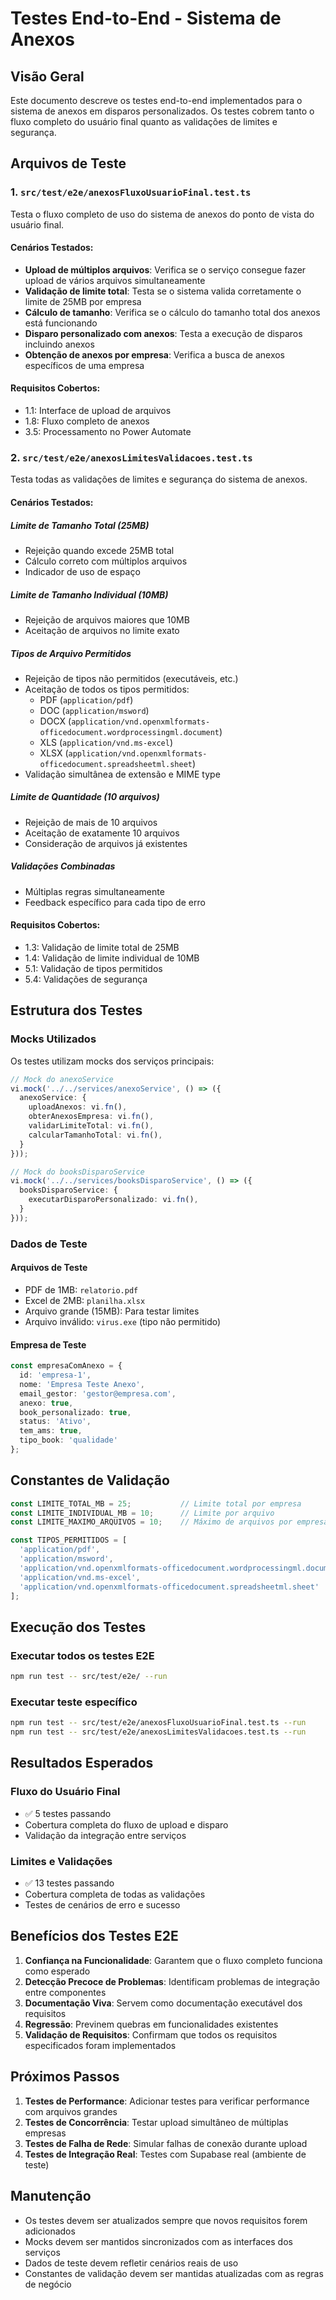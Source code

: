 # Testes End-to-End - Sistema de Anexos

## Visão Geral

Este documento descreve os testes end-to-end implementados para o sistema de anexos em disparos personalizados. Os testes cobrem tanto o fluxo completo do usuário final quanto as validações de limites e segurança.

## Arquivos de Teste

### 1. `src/test/e2e/anexosFluxoUsuarioFinal.test.ts`

Testa o fluxo completo de uso do sistema de anexos do ponto de vista do usuário final.

#### Cenários Testados:

- **Upload de múltiplos arquivos**: Verifica se o serviço consegue fazer upload de vários arquivos simultaneamente
- **Validação de limite total**: Testa se o sistema valida corretamente o limite de 25MB por empresa
- **Cálculo de tamanho**: Verifica se o cálculo do tamanho total dos anexos está funcionando
- **Disparo personalizado com anexos**: Testa a execução de disparos incluindo anexos
- **Obtenção de anexos por empresa**: Verifica a busca de anexos específicos de uma empresa

#### Requisitos Cobertos:
- 1.1: Interface de upload de arquivos
- 1.8: Fluxo completo de anexos
- 3.5: Processamento no Power Automate

### 2. `src/test/e2e/anexosLimitesValidacoes.test.ts`

Testa todas as validações de limites e segurança do sistema de anexos.

#### Cenários Testados:

##### Limite de Tamanho Total (25MB)
- Rejeição quando excede 25MB total
- Cálculo correto com múltiplos arquivos
- Indicador de uso de espaço

##### Limite de Tamanho Individual (10MB)
- Rejeição de arquivos maiores que 10MB
- Aceitação de arquivos no limite exato

##### Tipos de Arquivo Permitidos
- Rejeição de tipos não permitidos (executáveis, etc.)
- Aceitação de todos os tipos permitidos:
  - PDF (`application/pdf`)
  - DOC (`application/msword`)
  - DOCX (`application/vnd.openxmlformats-officedocument.wordprocessingml.document`)
  - XLS (`application/vnd.ms-excel`)
  - XLSX (`application/vnd.openxmlformats-officedocument.spreadsheetml.sheet`)
- Validação simultânea de extensão e MIME type

##### Limite de Quantidade (10 arquivos)
- Rejeição de mais de 10 arquivos
- Aceitação de exatamente 10 arquivos
- Consideração de arquivos já existentes

##### Validações Combinadas
- Múltiplas regras simultaneamente
- Feedback específico para cada tipo de erro

#### Requisitos Cobertos:
- 1.3: Validação de limite total de 25MB
- 1.4: Validação de limite individual de 10MB
- 5.1: Validação de tipos permitidos
- 5.4: Validações de segurança

## Estrutura dos Testes

### Mocks Utilizados

Os testes utilizam mocks dos serviços principais:

```typescript
// Mock do anexoService
vi.mock('../../services/anexoService', () => ({
  anexoService: {
    uploadAnexos: vi.fn(),
    obterAnexosEmpresa: vi.fn(),
    validarLimiteTotal: vi.fn(),
    calcularTamanhoTotal: vi.fn(),
  }
}));

// Mock do booksDisparoService
vi.mock('../../services/booksDisparoService', () => ({
  booksDisparoService: {
    executarDisparoPersonalizado: vi.fn(),
  }
}));
```

### Dados de Teste

#### Arquivos de Teste
- PDF de 1MB: `relatorio.pdf`
- Excel de 2MB: `planilha.xlsx`
- Arquivo grande (15MB): Para testar limites
- Arquivo inválido: `virus.exe` (tipo não permitido)

#### Empresa de Teste
```typescript
const empresaComAnexo = {
  id: 'empresa-1',
  nome: 'Empresa Teste Anexo',
  email_gestor: 'gestor@empresa.com',
  anexo: true,
  book_personalizado: true,
  status: 'Ativo',
  tem_ams: true,
  tipo_book: 'qualidade'
};
```

## Constantes de Validação

```typescript
const LIMITE_TOTAL_MB = 25;           // Limite total por empresa
const LIMITE_INDIVIDUAL_MB = 10;      // Limite por arquivo
const LIMITE_MAXIMO_ARQUIVOS = 10;    // Máximo de arquivos por empresa

const TIPOS_PERMITIDOS = [
  'application/pdf',
  'application/msword',
  'application/vnd.openxmlformats-officedocument.wordprocessingml.document',
  'application/vnd.ms-excel',
  'application/vnd.openxmlformats-officedocument.spreadsheetml.sheet'
];
```

## Execução dos Testes

### Executar todos os testes E2E
```bash
npm run test -- src/test/e2e/ --run
```

### Executar teste específico
```bash
npm run test -- src/test/e2e/anexosFluxoUsuarioFinal.test.ts --run
npm run test -- src/test/e2e/anexosLimitesValidacoes.test.ts --run
```

## Resultados Esperados

### Fluxo do Usuário Final
- ✅ 5 testes passando
- Cobertura completa do fluxo de upload e disparo
- Validação da integração entre serviços

### Limites e Validações
- ✅ 13 testes passando
- Cobertura completa de todas as validações
- Testes de cenários de erro e sucesso

## Benefícios dos Testes E2E

1. **Confiança na Funcionalidade**: Garantem que o fluxo completo funciona como esperado
2. **Detecção Precoce de Problemas**: Identificam problemas de integração entre componentes
3. **Documentação Viva**: Servem como documentação executável dos requisitos
4. **Regressão**: Previnem quebras em funcionalidades existentes
5. **Validação de Requisitos**: Confirmam que todos os requisitos especificados foram implementados

## Próximos Passos

1. **Testes de Performance**: Adicionar testes para verificar performance com arquivos grandes
2. **Testes de Concorrência**: Testar upload simultâneo de múltiplas empresas
3. **Testes de Falha de Rede**: Simular falhas de conexão durante upload
4. **Testes de Integração Real**: Testes com Supabase real (ambiente de teste)

## Manutenção

- Os testes devem ser atualizados sempre que novos requisitos forem adicionados
- Mocks devem ser mantidos sincronizados com as interfaces dos serviços
- Dados de teste devem refletir cenários reais de uso
- Constantes de validação devem ser mantidas atualizadas com as regras de negócio